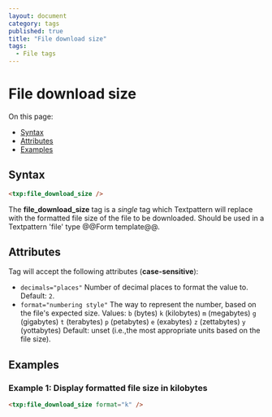 ```yaml
---
layout: document
category: tags
published: true
title: "File download size"
tags:
  - File tags
---
```


# File download size

On this page:

* [Syntax](#user-content-syntax)
* [Attributes](#user-content-attributes)
* [Examples](#user-content-examples)

## Syntax

~~~ html
<txp:file_download_size />
~~~

The **file_download_size** tag is a *single* tag which Textpattern will replace with the formatted file size of the file to be downloaded. Should be used in a Textpattern 'file' type @@Form template@@.

## Attributes

Tag will accept the following attributes (**case-sensitive**):

* `decimals="places"`
Number of decimal places to format the value to.
Default: `2`.
* `format="numbering style"`
The way to represent the number, based on the file's expected size.
Values:
`b` (bytes)
`k` (kilobytes)
`m` (megabytes)
`g` (gigabytes)
`t` (terabytes)
`p` (petabytes)
`e` (exabytes)
`z` (zettabytes)
`y` (yottabytes)
Default: unset (i.e.,the most appropriate units based on the file size).

## Examples

### Example 1: Display formatted file size in kilobytes

~~~ html
<txp:file_download_size format="k" />
